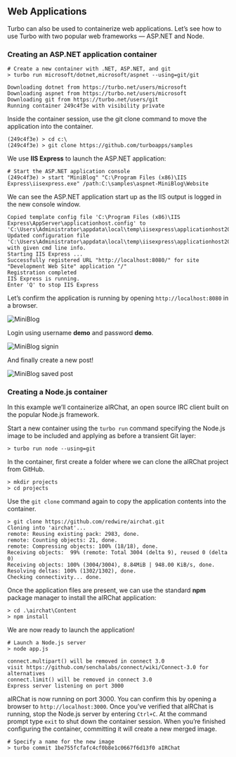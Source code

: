 ## Web Applications

Turbo can also be used to containerize web applications. Let’s see how to use Turbo with two popular web frameworks — ASP.NET and Node.

### Creating an ASP.NET application container

```
# Create a new container with .NET, ASP.NET, and git
> turbo run microsoft/dotnet,microsoft/aspnet --using=git/git

Downloading dotnet from https://turbo.net/users/microsoft
Downloading aspnet from https://turbo.net/users/microsoft
Downloading git from https://turbo.net/users/git
Running container 249c4f3e with visibility private
```

Inside the container session, use the git clone command to move the application into the container.

```
(249c4f3e) > cd c:\
(249c4f3e) > git clone https://github.com/turboapps/samples
```

We use **IIS Express** to launch the ASP.NET application:

```
# Start the ASP.NET application console
(249c4f3e) > start "MiniBlog" "C:\Program Files (x86)\IIS Express\iisexpress.exe" /path:C:\samples\aspnet-MiniBlog\Website
```

We can see the ASP.NET application start up as the IIS output is logged in the new console window.

```
Copied template config file 'C:\Program Files (x86)\IIS Express\AppServer\applicationhost.config' to 'C:\Users\Administrator\appdata\local\temp\iisexpress\applicationhost2014112420457848.config'
Updated configuration file 'C:\Users\Administrator\appdata\local\temp\iisexpress\applicationhost2014112420457848.config' with given cmd line info.
Starting IIS Express ...
Successfully registered URL "http://localhost:8080/" for site "Development Web Site" application "/"
Registration completed
IIS Express is running.
Enter 'Q' to stop IIS Express
```

Let’s confirm the application is running by opening `http://localhost:8080` in a browser.

![MiniBlog](https://hub.turbo.net/images/docs/miniblog.png)

Login using username **demo** and password **demo**.

![MiniBlog signin](https://hub.turbo.net/images/docs/miniblog-signin.png)

And finally create a new post!

![MiniBlog saved post](https://hub.turbo.net/images/docs/savedpost.png)

### Creating a Node.js container

In this example we’ll containerize aIRChat, an open source IRC client built on the popular Node.js framework.

Start a new container using the `turbo run` command specifying the Node.js image to be included and applying as before a transient Git layer:

```
> turbo run node --using=git
```

In the container, first create a folder where we can clone the aIRChat project from GitHub.

```
> mkdir projects
> cd projects
```

Use the `git clone` command again to copy the application contents into the container.

```
> git clone https://github.com/redwire/airchat.git
Cloning into 'airchat'...
remote: Reusing existing pack: 2983, done.
remote: Counting objects: 21, done.
remote: Compressing objects: 100% (18/18), done.
Receiving objects:  99% (remote: Total 3004 (delta 9), reused 0 (delta 0)
Receiving objects: 100% (3004/3004), 8.84MiB | 948.00 KiB/s, done.
Resolving deltas: 100% (1302/1302), done.
Checking connectivity... done.
```

Once the application files are present, we can use the standard **npm** package manager to install the aIRChat application:

```
> cd .\airchat\Content
> npm install
```

We are now ready to launch the application!

```
# Launch a Node.js server
> node app.js

connect.multipart() will be removed in connect 3.0
visit https://github.com/senchalabs/connect/wiki/Connect-3.0 for alternatives
connect.limit() will be removed in connect 3.0
Express server listening on port 3000
```

aIRChat is now running on port 3000. You can confirm this by opening a browser to `http://localhost:3000`.
Once you’ve verified that aIRChat is running, stop the Node.js server by entering `Ctrl+C`. At the command prompt type `exit` to shut down the container session.
When you’re finished configuring the container, committing it will create a new merged image.

```
# Specify a name for the new image
> turbo commit 1be755fcfafc4cf0b8e1c0667f6d13f0 aIRChat
```
